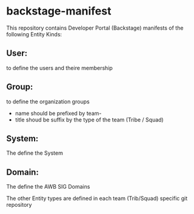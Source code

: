# backstage-manifest

This repository contains Developer Portal (Backstage) manifests of the following Entity Kinds:

## User: 
to define the users and theire membership

## Group: 
to define the organization groups
- name should be prefixed by team-
- title shoud be suffix by the type of the team (Tribe / Squad)
## System: 
The define the System
## Domain: 
The define the AWB SIG Domains

The other Entity types are defined in each team (Trib/Squad) specific git repository
